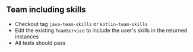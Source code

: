 ## Team including skills

* Checkout tag `java-team-skills` or `kotlin-team-skills`
* Edit the existing `TeamService` to include the user's skills in the returned instances
* All tests should pass
